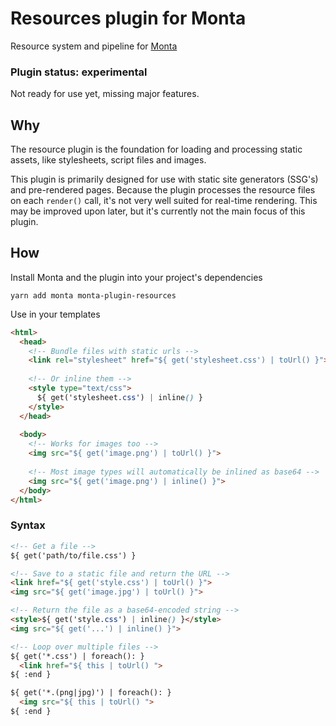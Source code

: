 # Resources plugin for Monta
Resource system and pipeline for [Monta](https://www.npmjs.com/package/monta)

### Plugin status: experimental
Not ready for use yet, missing major features.

## Why
The resource plugin is the foundation for loading and processing static 
assets, like stylesheets, script files and images.
 
This plugin is primarily designed for use with static site generators 
(SSG's) and pre-rendered pages. Because the plugin processes the 
resource files on each `render()` call, it's not very well suited for
real-time rendering. This may be improved upon later, but it's currently 
not the main focus of this plugin.

## How
Install Monta and the plugin into your project's dependencies
```
yarn add monta monta-plugin-resources
```

Use in your templates
```html
<html>
  <head>
    <!-- Bundle files with static urls -->
    <link rel="stylesheet" href="${ get('stylesheet.css') | toUrl() }">
    
    <!-- Or inline them -->
    <style type="text/css">
      ${ get('stylesheet.css') | inline() }
    </style>
  </head>
  
  <body>
    <!-- Works for images too -->
    <img src="${ get('image.png') | toUrl() }">
    
    <!-- Most image types will automatically be inlined as base64 -->
    <img src="${ get('image.png') | inline() }">
  </body>
</html>
```

### Syntax
```html
<!-- Get a file -->
${ get('path/to/file.css') }

<!-- Save to a static file and return the URL -->
<link href="${ get('style.css') | toUrl() }">
<img src="${ get('image.jpg') | toUrl() }">

<!-- Return the file as a base64-encoded string -->
<style>${ get('style.css') | inline() }</style>
<img src="${ get('...') | inline() }">

<!-- Loop over multiple files --> 
${ get('*.css') | foreach(): }
  <link href="${ this | toUrl() ">
${ :end }

${ get('*.(png|jpg)') | foreach(): }
  <img src="${ this | toUrl() ">
${ :end }
```
